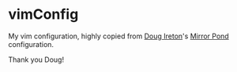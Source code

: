 vimConfig
=========

My vim configuration, highly copied from [Doug Ireton](https://github.com/dougireton)'s [Mirror Pond](https://github.com/dougireton/mirror_pond) configuration.

Thank you Doug!
